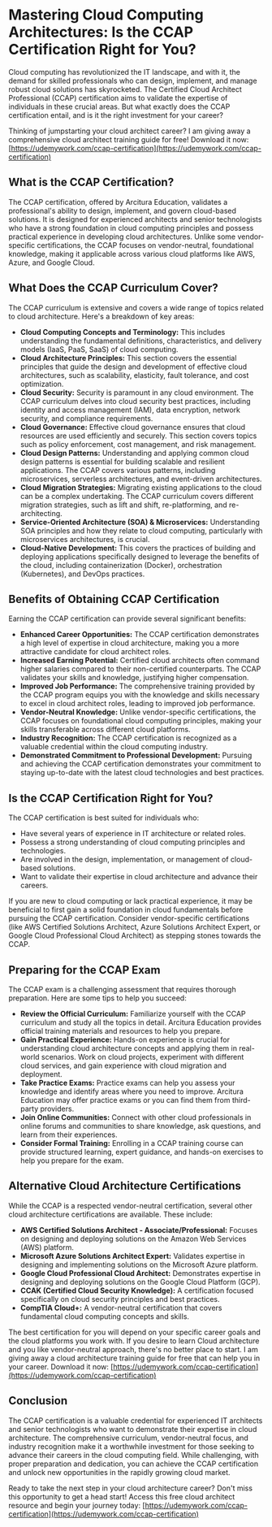 # Mastering Cloud Computing Architectures: Is the CCAP Certification Right for You?

Cloud computing has revolutionized the IT landscape, and with it, the demand for skilled professionals who can design, implement, and manage robust cloud solutions has skyrocketed. The Certified Cloud Architect Professional (CCAP) certification aims to validate the expertise of individuals in these crucial areas. But what exactly does the CCAP certification entail, and is it the right investment for your career?

Thinking of jumpstarting your cloud architect career? I am giving away a comprehensive cloud architect training guide for free! Download it now: [https://udemywork.com/ccap-certification](https://udemywork.com/ccap-certification)

## What is the CCAP Certification?

The CCAP certification, offered by Arcitura Education, validates a professional's ability to design, implement, and govern cloud-based solutions. It is designed for experienced architects and senior technologists who have a strong foundation in cloud computing principles and possess practical experience in developing cloud architectures. Unlike some vendor-specific certifications, the CCAP focuses on vendor-neutral, foundational knowledge, making it applicable across various cloud platforms like AWS, Azure, and Google Cloud.

## What Does the CCAP Curriculum Cover?

The CCAP curriculum is extensive and covers a wide range of topics related to cloud architecture.  Here's a breakdown of key areas:

*   **Cloud Computing Concepts and Terminology:** This includes understanding the fundamental definitions, characteristics, and delivery models (IaaS, PaaS, SaaS) of cloud computing.
*   **Cloud Architecture Principles:**  This section covers the essential principles that guide the design and development of effective cloud architectures, such as scalability, elasticity, fault tolerance, and cost optimization.
*   **Cloud Security:** Security is paramount in any cloud environment. The CCAP curriculum delves into cloud security best practices, including identity and access management (IAM), data encryption, network security, and compliance requirements.
*   **Cloud Governance:** Effective cloud governance ensures that cloud resources are used efficiently and securely. This section covers topics such as policy enforcement, cost management, and risk management.
*   **Cloud Design Patterns:** Understanding and applying common cloud design patterns is essential for building scalable and resilient applications.  The CCAP covers various patterns, including microservices, serverless architectures, and event-driven architectures.
*   **Cloud Migration Strategies:** Migrating existing applications to the cloud can be a complex undertaking.  The CCAP curriculum covers different migration strategies, such as lift and shift, re-platforming, and re-architecting.
*   **Service-Oriented Architecture (SOA) & Microservices:**  Understanding SOA principles and how they relate to cloud computing, particularly with microservices architectures, is crucial.
*   **Cloud-Native Development:**  This covers the practices of building and deploying applications specifically designed to leverage the benefits of the cloud, including containerization (Docker), orchestration (Kubernetes), and DevOps practices.

## Benefits of Obtaining CCAP Certification

Earning the CCAP certification can provide several significant benefits:

*   **Enhanced Career Opportunities:** The CCAP certification demonstrates a high level of expertise in cloud architecture, making you a more attractive candidate for cloud architect roles.
*   **Increased Earning Potential:** Certified cloud architects often command higher salaries compared to their non-certified counterparts. The CCAP validates your skills and knowledge, justifying higher compensation.
*   **Improved Job Performance:** The comprehensive training provided by the CCAP program equips you with the knowledge and skills necessary to excel in cloud architect roles, leading to improved job performance.
*   **Vendor-Neutral Knowledge:**  Unlike vendor-specific certifications, the CCAP focuses on foundational cloud computing principles, making your skills transferable across different cloud platforms.
*   **Industry Recognition:** The CCAP certification is recognized as a valuable credential within the cloud computing industry.
*   **Demonstrated Commitment to Professional Development:**  Pursuing and achieving the CCAP certification demonstrates your commitment to staying up-to-date with the latest cloud technologies and best practices.

## Is the CCAP Certification Right for You?

The CCAP certification is best suited for individuals who:

*   Have several years of experience in IT architecture or related roles.
*   Possess a strong understanding of cloud computing principles and technologies.
*   Are involved in the design, implementation, or management of cloud-based solutions.
*   Want to validate their expertise in cloud architecture and advance their careers.

If you are new to cloud computing or lack practical experience, it may be beneficial to first gain a solid foundation in cloud fundamentals before pursuing the CCAP certification. Consider vendor-specific certifications (like AWS Certified Solutions Architect, Azure Solutions Architect Expert, or Google Cloud Professional Cloud Architect) as stepping stones towards the CCAP.

## Preparing for the CCAP Exam

The CCAP exam is a challenging assessment that requires thorough preparation. Here are some tips to help you succeed:

*   **Review the Official Curriculum:**  Familiarize yourself with the CCAP curriculum and study all the topics in detail. Arcitura Education provides official training materials and resources to help you prepare.
*   **Gain Practical Experience:**  Hands-on experience is crucial for understanding cloud architecture concepts and applying them in real-world scenarios. Work on cloud projects, experiment with different cloud services, and gain experience with cloud migration and deployment.
*   **Take Practice Exams:**  Practice exams can help you assess your knowledge and identify areas where you need to improve. Arcitura Education may offer practice exams or you can find them from third-party providers.
*   **Join Online Communities:**  Connect with other cloud professionals in online forums and communities to share knowledge, ask questions, and learn from their experiences.
*   **Consider Formal Training:**  Enrolling in a CCAP training course can provide structured learning, expert guidance, and hands-on exercises to help you prepare for the exam.

## Alternative Cloud Architecture Certifications

While the CCAP is a respected vendor-neutral certification, several other cloud architecture certifications are available. These include:

*   **AWS Certified Solutions Architect - Associate/Professional:**  Focuses on designing and deploying solutions on the Amazon Web Services (AWS) platform.
*   **Microsoft Azure Solutions Architect Expert:** Validates expertise in designing and implementing solutions on the Microsoft Azure platform.
*   **Google Cloud Professional Cloud Architect:** Demonstrates expertise in designing and deploying solutions on the Google Cloud Platform (GCP).
*   **CCAK (Certified Cloud Security Knowledge):** A certification focused specifically on cloud security principles and best practices.
*   **CompTIA Cloud+:**  A vendor-neutral certification that covers fundamental cloud computing concepts and skills.

The best certification for you will depend on your specific career goals and the cloud platforms you work with. If you desire to learn Cloud architecture and you like vendor-neutral approach, there's no better place to start. I am giving away a cloud architecture training guide for free that can help you in your career. Download it now: [https://udemywork.com/ccap-certification](https://udemywork.com/ccap-certification)

## Conclusion

The CCAP certification is a valuable credential for experienced IT architects and senior technologists who want to demonstrate their expertise in cloud architecture. The comprehensive curriculum, vendor-neutral focus, and industry recognition make it a worthwhile investment for those seeking to advance their careers in the cloud computing field. While challenging, with proper preparation and dedication, you can achieve the CCAP certification and unlock new opportunities in the rapidly growing cloud market.

Ready to take the next step in your cloud architecture career? Don't miss this opportunity to get a head start! Access this free cloud architect resource and begin your journey today: [https://udemywork.com/ccap-certification](https://udemywork.com/ccap-certification)
